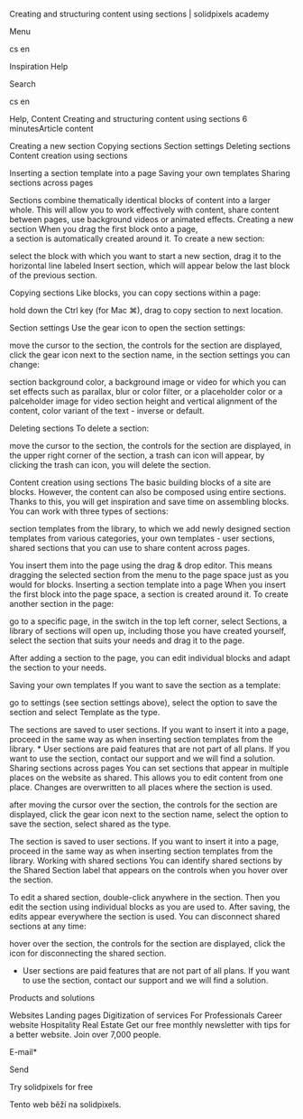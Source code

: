 <p>Creating and structuring content using sections | solidpixels academy</p>
<p>Menu</p>
<p>cs en</p>
<p>Inspiration Help</p>
<p>Search</p>
<p>cs en</p>
<p>Help, Content
Creating and structuring content using sections
6 minutesArticle content</p>
<p>Creating a new section
Copying sections
Section settings
Deleting sections
Content creation using sections</p>
<p>Inserting a section template into a page
Saving your own templates
Sharing sections across pages</p>
<p>Sections combine thematically identical blocks of content into a larger whole. This will allow you to work effectively with content, share content between pages, use background videos or animated effects.
Creating a new section
When you drag the first block onto a page, a section is automatically created around it. To create a new section:</p>
<p>select the block with which you want to start a new section,
drag it to the horizontal line labeled Insert section, which will appear below the last block of the previous section.</p>
<p>Copying sections
Like blocks, you can copy sections within a page:</p>
<p>hold down the Ctrl key (for Mac ⌘),
drag to copy section to next location.</p>
<p>Section settings
Use the gear icon to open the section settings:</p>
<p>move the cursor to the section,
the controls for the section are displayed,
click the gear icon next to the section name,
in the section settings you can change:</p>
<p>section background color,
a background image or video for which you can set effects such as parallax, blur or color filter, or a placeholder color or a palceholder image for video
section height and vertical alignment of the content,
color variant of the text - inverse or default.</p>
<p>Deleting sections
To delete a section:</p>
<p>move the cursor to the section,
the controls for the section are displayed,
in the upper right corner of the section, a trash can icon will appear,
by clicking the trash can icon, you will delete the section.</p>
<p>Content creation using sections
The basic building blocks of a site are blocks. However, the content can also be composed using entire sections. Thanks to this, you will get inspiration and save time on assembling blocks. You can work with three types of sections:</p>
<p>section templates from the library, to which we add newly designed section templates from various categories,
your own templates - user sections,
shared sections that you can use to share content across pages.</p>
<p>You insert them into the page using the drag &amp; drop editor. This means dragging the selected section from the menu to the page space just as you would for blocks.
Inserting a section template into a page
When you insert the first block into the page space, a section is created around it.
To create another section in the page:</p>
<p>go to a specific page,
in the switch in the top left corner, select Sections,
a library of sections will open up, including those you have created yourself,
select the section that suits your needs and drag it to the page.</p>
<p>After adding a section to the page, you can edit individual blocks and adapt the section to your needs.</p>
<p>Saving your own templates
If you want to save the section as a template:</p>
<p>go to settings (see section settings above),
select the option to save the section and select Template as the type.</p>
<p>The sections are saved to user sections. If you want to insert it into a page, proceed in the same way as when inserting section templates from the library.
* User sections are paid features that are not part of all plans. If you want to use the section, contact our support and we will find a solution.
Sharing sections across pages
You can set sections that appear in multiple places on the website as shared. This allows you to edit content from one place. Changes are overwritten to all places where the section is used.</p>
<p>after moving the cursor over the section, the controls for the section are displayed,
click the gear icon next to the section name,
select the option to save the section,
select shared as the type.</p>
<p>The section is saved to user sections. If you want to insert it into a page, proceed in the same way as when inserting section templates from the library.
Working with shared sections
You can identify shared sections by the Shared Section label that appears on the controls when you hover over the section.</p>
<p>To edit a shared section, double-click anywhere in the section. Then you edit the section using individual blocks as you are used to. After saving, the edits appear everywhere the section is used.
You can disconnect shared sections at any time:</p>
<p>hover over the section,
the controls for the section are displayed,
click the icon for disconnecting the shared section.</p>
<ul>
<li>User sections are paid features that are not part of all plans. If you want to use the section, contact our support and we will find a solution.</li>
</ul>
<p>Products and solutions</p>
<p>Websites
Landing pages
Digitization of services
For Professionals
 Career website
Hospitality
Real Estate
 Get our free monthly newsletter with tips for a better website. Join over 7,000 people.</p>
<p>E-mail*</p>
<p>Send</p>
<p>Try solidpixels for free</p>
<p>Tento web běží na solidpixels.</p>